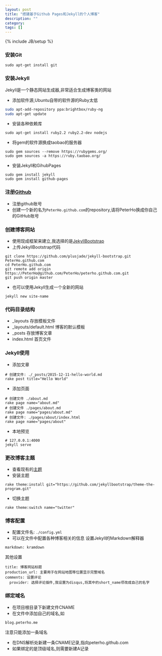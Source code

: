 ```yaml
---
layout: post
title: "搭建基于Github Pages和Jekyll的个人博客"
description: ""
category: 
tags: []
---
```

{% include JB/setup %}

### 安装Git

```
sudo apt-get install git
```

### 安装Jekyll
Jekyll是一个静态网站生成器,非常适合生成博客类的网站

* 添加软件源,Ubuntu自带的软件源的Ruby太低
```sh
sudo apt-add-repository ppa:brightbox/ruby-ng
sudo apt-get update
```
* 安装各种依赖库
```
sudo apt-get install ruby2.2 ruby2.2-dev nodejs
```
* 将gem的软件源换成taobao的服务器
```
sudo gem sources --remove https://rubygems.org/
sudo gem sources -a https://ruby.taobao.org/
```
* 安装Jekyll和GihubPages
```
sudo gem install jekyll
sudo gem install github-pages
```

### 注册[Github](https://github.com/)
* 注册github账号
* 创建一个新的名为`PeterHo.github.com`的repository,请将PeterHo换成你自己的GitHub账号

### 创建博客网站
* 使用现成框架来建立,我选择的是[JekyllBootstrap](http://jekyllbootstrap.com/)
* 上传JekyllBootstrap代码

```
git clone https://github.com/plusjade/jekyll-bootstrap.git PeterHo.github.com
cd PeterHo.github.com
git remote add origin https://PeterHo@github.com/PeterHo/peterho.github.com.git
git push origin master
```

* 也可以使用Jekyll生成一个全新的网站

```
jekyll new site-name
```

### 代码目录结构
* _layouts 存放模板文件
* _layouts/default.html 博客的默认模板
* _posts 存放博客文章
* index.html 首页文件

### Jekyll使用
* 添加文章

```
# 创建文件: ./_posts/2015-12-11-hello-world.md
rake post title="Hello World"
```

* 添加页面

```
# 创建文件 ./about.md
rake page name="about.md"
# 创建文件 ./pages/about.md
rake page name="pages/about.md"
# 创建文件: ./pages/about/index.html
rake page name="pages/about"
```

* 本地预览
```
# 127.0.0.1:4000
jekyll serve
```

### 更改博客主题
* 查看现有的[主题](http://themes.jekyllbootstrap.com/)
* 安装主题

```
rake theme:install git="https://github.com/jekyllbootstrap/theme-the-program.git"
```
* 切换主题

```
rake theme:switch name="twitter"
```

### 博客配置
* 配置文件名: `./config.yml`
* 可以在文件中配置各种博客相关的信息
设置Jekyll的Markdown解释器
```
markdown: kramdown
```
其他设置
```
title: 博客网站标题
production_url: 主要用于在网站地图等位置显示完整域名
comments: 设置评论
  provider: 选择评论插件,我设置为disqus,将其中的short_name项改成自己的名字
```

### 绑定域名
* 在项目根目录下新建文件CNAME
* 在文件中添加自己的域名,如
```
blog.peterho.me
```
注意只能添加一条域名
* 在DNS解析处新建一条CNAME记录,指向peterho.github.com
* 如果绑定的是顶级域名,则需要新建A记录
